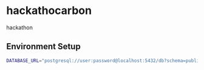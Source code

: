 # hackathocarbon
hackathon


## Environment Setup

```bash
DATABASE_URL="postgresql://user:password@localhost:5432/db?schema=public"
```
